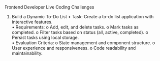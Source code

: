 
Frontend Developer Live Coding Challenges 
1. Build a Dynamic To-Do List 
• Task: Create a to-do list application with interactive features.  
• Requirements: 
o Add, edit, and delete tasks. 
o Mark tasks as completed. 
o Filter tasks based on status (all, active, completed). 
o Persist tasks using local storage.  
• Evaluation Criteria: 
o State management and component structure. 
o User experience and responsiveness. 
o Code readability and maintainability. 
